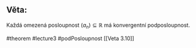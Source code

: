 ## Věta: 

Každá omezená posloupnost $(a_n) \subseteq \mathbb{R}$ má konvergentní podposloupnost.




#theorem #lecture3 #podPosloupnost 
[[Veta 3.10]]